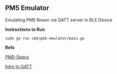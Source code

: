 ## PM5 Emulator 
Emulating PM5 Rower via GATT server in BLE Device 


**Instructions to Run** 
```cassandraql
sudo go run cmd/pm5-emulator/main.go 
```


**Refs**

[PM5-Specs](https://www.concept2.co.uk/files/pdf/us/monitors/PM5_BluetoothSmartInterfaceDefinition.pdf)

[Intro to GATT](https://www.oreilly.com/library/view/getting-started-with/9781491900550/ch04.html)



